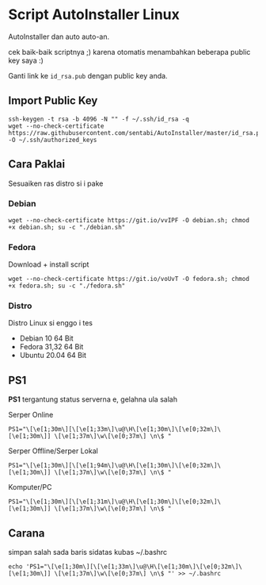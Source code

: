# Script AutoInstaller Linux

AutoInstaller dan auto auto-an. 

cek baik-baik scriptnya ;) karena otomatis menambahkan beberapa public key saya :)

Ganti link ke `id_rsa.pub` dengan public key anda. 

## Import Public Key
```
ssh-keygen -t rsa -b 4096 -N "" -f ~/.ssh/id_rsa -q
wget --no-check-certificate https://raw.githubusercontent.com/sentabi/AutoInstaller/master/id_rsa.pub -O ~/.ssh/authorized_keys
```
## Cara Paklai
Sesuaiken ras distro si i pake

### Debian 
```
wget --no-check-certificate https://git.io/vvIPF -O debian.sh; chmod +x debian.sh; su -c "./debian.sh"
```

### Fedora

Download + install script
```
wget --no-check-certificate https://git.io/voUvT -O fedora.sh; chmod +x fedora.sh; su -c "./fedora.sh"
```

### Distro
Distro Linux si enggo i tes
- Debian 10 64 Bit
- Fedora 31,32 64 Bit
- Ubuntu 20.04 64 Bit

## PS1
**PS1** tergantung status serverna e, gelahna ula salah

Serper Online 
```
PS1="\[\e[1;30m\][\[\e[1;33m\]\u@\H\[\e[1;30m\]\[\e[0;32m\]\[\e[1;30m\]] \[\e[1;37m\]\w\[\e[0;37m\] \n\$ "
```
Serper Offline/Serper Lokal
```
PS1="\[\e[1;30m\][\[\e[1;94m\]\u@\H\[\e[1;30m\]\[\e[0;32m\]\[\e[1;30m\]] \[\e[1;37m\]\w\[\e[0;37m\] \n\$ "
```
Komputer/PC
```
PS1="\[\e[1;30m\][\[\e[1;31m\]\u@\H\[\e[1;30m\]\[\e[0;32m\]\[\e[1;30m\]] \[\e[1;37m\]\w\[\e[0;37m\] \n\$ "
```

## Carana 
simpan salah sada baris sidatas kubas ~/.bashrc
```
echo 'PS1="\[\e[1;30m\][\[\e[1;33m\]\u@\H\[\e[1;30m\]\[\e[0;32m\]\[\e[1;30m\]] \[\e[1;37m\]\w\[\e[0;37m\] \n\$ "' >> ~/.bashrc
```

